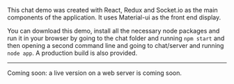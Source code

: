 This chat demo was created with React, Redux and Socket.io as the main components of the application. It uses Material-ui as the front end display.

You can download this demo, install all the necessary node packages and run it in your browser by going to the chat folder and running `npm start` and then opening a second command line and going to chat/server and running `node app`. A production build is also provided.

---

Coming soon: a live version on a web server is coming soon.
